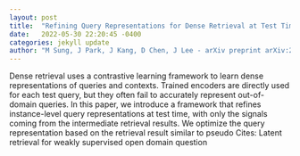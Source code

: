 ```yaml
---
layout: post
title:  "Refining Query Representations for Dense Retrieval at Test Time"
date:   2022-05-30 22:20:45 -0400
categories: jekyll update
author: "M Sung, J Park, J Kang, D Chen, J Lee - arXiv preprint arXiv:2205.12680, 2022"
---
```

Dense retrieval uses a contrastive learning framework to learn dense representations of queries and contexts. Trained encoders are directly used for each test query, but they often fail to accurately represent out-of-domain queries. In this paper, we introduce a framework that refines instance-level query representations at test time, with only the signals coming from the intermediate retrieval results. We optimize the query representation based on the retrieval result similar to pseudo  Cites: Latent retrieval for weakly supervised open domain question 